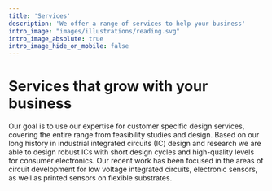 ```yaml
---
title: 'Services'
description: 'We offer a range of services to help your business'
intro_image: "images/illustrations/reading.svg"
intro_image_absolute: true
intro_image_hide_on_mobile: false
---
```


# Services that grow with your business

Our goal is to use our expertise for customer specific design services, covering the entire range from feasibility studies and design.
Based on our long history in industrial integrated circuits (IC) design and research we are able to design robust ICs with short design cycles and high-quality levels for consumer electronics. Our recent work has been focused in the areas of circuit development for low voltage integrated circuits, electronic sensors, as well as printed sensors on flexible substrates. 

